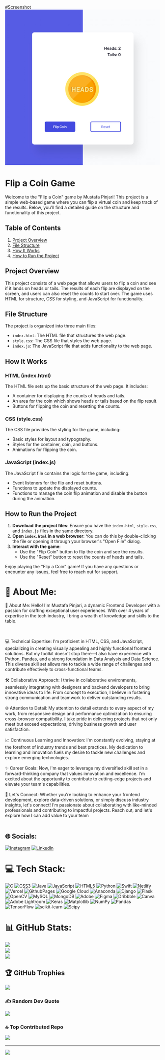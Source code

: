 #Screenshot
![Alt text](/screenshot.jpg)

# Flip a Coin Game

Welcome to the "Flip a Coin" game by Mustafa Pinjari! This project is a simple web-based game where you can flip a virtual coin and keep track of the results. Below, you'll find a detailed guide on the structure and functionality of this project.


## Table of Contents
1. [Project Overview](#project-overview)
2. [File Structure](#file-structure)
3. [How It Works](#how-it-works)
4. [How to Run the Project](#how-to-run-the-project)

## Project Overview
This project consists of a web page that allows users to flip a coin and see if it lands on heads or tails. The results of each flip are displayed on the screen, and users can also reset the counts to start over. The game uses HTML for structure, CSS for styling, and JavaScript for functionality.

## File Structure
The project is organized into three main files:

- `index.html`: The HTML file that structures the web page.
- `style.css`: The CSS file that styles the web page.
- `index.js`: The JavaScript file that adds functionality to the web page.

## How It Works
### HTML (index.html)
The HTML file sets up the basic structure of the web page. It includes:
- A container for displaying the counts of heads and tails.
- An area for the coin which shows heads or tails based on the flip result.
- Buttons for flipping the coin and resetting the counts.

### CSS (style.css)
The CSS file provides the styling for the game, including:
- Basic styles for layout and typography.
- Styles for the container, coin, and buttons.
- Animations for flipping the coin.

### JavaScript (index.js)
The JavaScript file contains the logic for the game, including:
- Event listeners for the flip and reset buttons.
- Functions to update the displayed counts.
- Functions to manage the coin flip animation and disable the button during the animation.

## How to Run the Project
1. **Download the project files**: Ensure you have the `index.html`, `style.css`, and `index.js` files in the same directory.
2. **Open `index.html` in a web browser**: You can do this by double-clicking the file or opening it through your browser's "Open File" dialog.
3. **Interact with the game**: 
    - Use the "Flip Coin" button to flip the coin and see the results.
    - Use the "Reset" button to reset the counts of heads and tails.

Enjoy playing the "Flip a Coin" game! If you have any questions or encounter any issues, feel free to reach out for support.

# 💫 About Me:
🚀 About Me:
Hello! I'm Mustafa Pinjari, a dynamic Frontend Developer with a passion for crafting exceptional user experiences. With over 4 years of expertise in the tech industry, I bring a wealth of knowledge and skills to the table.

<br><br>
💻 Technical Expertise:
I'm proficient in HTML, CSS, and JavaScript, specializing in creating visually appealing and highly functional frontend solutions. But my toolkit doesn't stop there—I also have experience with Python, Pandas, and a strong foundation in Data Analysis and Data Science. This diverse skill set allows me to tackle a wide range of challenges and contribute effectively to cross-functional teams.
<br><br>
🛠️ Collaborative Approach:
I thrive in collaborative environments, seamlessly integrating with designers and backend developers to bring innovative ideas to life. From concept to execution, I believe in fostering strong communication and teamwork to deliver outstanding results.
<br><br>
🌐 Attention to Detail:
My attention to detail extends to every aspect of my work, from responsive design and performance optimization to ensuring cross-browser compatibility. I take pride in delivering projects that not only meet but exceed expectations, driving business growth and user satisfaction.
<br><br>
📈 Continuous Learning and Innovation:
I'm constantly evolving, staying at the forefront of industry trends and best practices. My dedication to learning and innovation fuels my desire to tackle new challenges and explore emerging technologies.
<br><br>
✨ Career Goals:
Now, I'm eager to leverage my diversified skill set in a forward-thinking company that values innovation and excellence. I'm excited about the opportunity to contribute to cutting-edge projects and elevate your team's capabilities.
<br><br>
🤝 Let's Connect:
Whether you're looking to enhance your frontend development, explore data-driven solutions, or simply discuss industry insights, let's connect! I'm passionate about collaborating with like-minded professionals and contributing to impactful projects. Reach out, and let's explore how I can add value to your team
<br><br>


## 🌐 Socials:
[![Instagram](https://img.shields.io/badge/Instagram-%23E4405F.svg?logo=Instagram&logoColor=white)](https://instagram.com/its_ur_musuuu)
[![LinkedIn](https://img.shields.io/badge/LinkedIn-%230077B5.svg?logo=linkedin&logoColor=white)](https://www.linkedin.com/in/mustafa-pinjari-287625256/) 

# 💻 Tech Stack:
![C](https://img.shields.io/badge/c-%2300599C.svg?style=for-the-badge&logo=c&logoColor=white) ![CSS3](https://img.shields.io/badge/css3-%231572B6.svg?style=for-the-badge&logo=css3&logoColor=white) ![Java](https://img.shields.io/badge/java-%23ED8B00.svg?style=for-the-badge&logo=openjdk&logoColor=white) ![JavaScript](https://img.shields.io/badge/javascript-%23323330.svg?style=for-the-badge&logo=javascript&logoColor=%23F7DF1E) ![HTML5](https://img.shields.io/badge/html5-%23E34F26.svg?style=for-the-badge&logo=html5&logoColor=white) ![Python](https://img.shields.io/badge/python-3670A0?style=for-the-badge&logo=python&logoColor=ffdd54) ![Swift](https://img.shields.io/badge/swift-F54A2A?style=for-the-badge&logo=swift&logoColor=white) ![Netlify](https://img.shields.io/badge/netlify-%23000000.svg?style=for-the-badge&logo=netlify&logoColor=#00C7B7) ![Vercel](https://img.shields.io/badge/vercel-%23000000.svg?style=for-the-badge&logo=vercel&logoColor=white) ![GithubPages](https://img.shields.io/badge/github%20pages-121013?style=for-the-badge&logo=github&logoColor=white) ![Google Cloud](https://img.shields.io/badge/GoogleCloud-%234285F4.svg?style=for-the-badge&logo=google-cloud&logoColor=white) ![Anaconda](https://img.shields.io/badge/Anaconda-%2344A833.svg?style=for-the-badge&logo=anaconda&logoColor=white) ![Django](https://img.shields.io/badge/django-%23092E20.svg?style=for-the-badge&logo=django&logoColor=white) ![Flask](https://img.shields.io/badge/flask-%23000.svg?style=for-the-badge&logo=flask&logoColor=white) ![OpenCV](https://img.shields.io/badge/opencv-%23white.svg?style=for-the-badge&logo=opencv&logoColor=white) ![MySQL](https://img.shields.io/badge/mysql-%2300000f.svg?style=for-the-badge&logo=mysql&logoColor=white) ![MongoDB](https://img.shields.io/badge/MongoDB-%234ea94b.svg?style=for-the-badge&logo=mongodb&logoColor=white) ![Adobe](https://img.shields.io/badge/adobe-%23FF0000.svg?style=for-the-badge&logo=adobe&logoColor=white) ![Figma](https://img.shields.io/badge/figma-%23F24E1E.svg?style=for-the-badge&logo=figma&logoColor=white) ![Dribbble](https://img.shields.io/badge/Dribbble-EA4C89?style=for-the-badge&logo=dribbble&logoColor=white) ![Canva](https://img.shields.io/badge/Canva-%2300C4CC.svg?style=for-the-badge&logo=Canva&logoColor=white) ![Adobe Lightroom](https://img.shields.io/badge/Adobe%20Lightroom-31A8FF.svg?style=for-the-badge&logo=Adobe%20Lightroom&logoColor=white) ![Keras](https://img.shields.io/badge/Keras-%23D00000.svg?style=for-the-badge&logo=Keras&logoColor=white) ![Matplotlib](https://img.shields.io/badge/Matplotlib-%23ffffff.svg?style=for-the-badge&logo=Matplotlib&logoColor=black) ![NumPy](https://img.shields.io/badge/numpy-%23013243.svg?style=for-the-badge&logo=numpy&logoColor=white) ![Pandas](https://img.shields.io/badge/pandas-%23150458.svg?style=for-the-badge&logo=pandas&logoColor=white) ![TensorFlow](https://img.shields.io/badge/TensorFlow-%23FF6F00.svg?style=for-the-badge&logo=TensorFlow&logoColor=white) ![scikit-learn](https://img.shields.io/badge/scikit--learn-%23F7931E.svg?style=for-the-badge&logo=scikit-learn&logoColor=white) ![Scipy](https://img.shields.io/badge/SciPy-%230C55A5.svg?style=for-the-badge&logo=scipy&logoColor=%white)
# 📊 GitHub Stats:
![](https://github-readme-stats.vercel.app/api?username=MustafaPinjari&theme=dark&hide_border=true&include_all_commits=false&count_private=true)<br/>
![](https://github-readme-streak-stats.herokuapp.com/?user=MustafaPinjari&theme=dark&hide_border=true)<br/>
![](https://github-readme-stats.vercel.app/api/top-langs/?username=MustafaPinjari&theme=dark&hide_border=true&include_all_commits=false&count_private=true&layout=compact)

## 🏆 GitHub Trophies
![](https://github-profile-trophy.vercel.app/?username=MustafaPinjari&theme=radical&no-frame=false&no-bg=false&margin-w=4)

### ✍️ Random Dev Quote
![](https://quotes-github-readme.vercel.app/api?type=horizontal&theme=radical)

### 🔝 Top Contributed Repo
![](https://github-contributor-stats.vercel.app/api?username=MustafaPinjari&limit=5&theme=dark&combine_all_yearly_contributions=true)

---
[![](https://visitcount.itsvg.in/api?id=MustafaPinjari&icon=0&color=0)](https://visitcount.itsvg.in)



